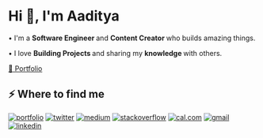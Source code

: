 <h1>Hi 👋, I'm Aaditya</h1>

<p>• I'm a <b> Software Engineer </b> and <b> Content Creator </b> who builds amazing things.</p> 
<p>• I love <b> Building Projects </b> and sharing my <b> knowledge </b> with others.</p>
<p><a href="https://adi-portfoli0.netlify.app/" target="_blank">🔗 Portfolio</a></p>
<h2>⚡️ Where to find me</h2>

[![portfolio](https://img.shields.io/badge/my_portfolio-000?style=for-the-badge&logo=ko-fi&logoColor=white)](https://portfolio-2-0-aaditya.vercel.app/)
[![twitter](https://img.shields.io/badge/twitter-1DA1F2?style=for-the-badge&logo=twitter&logoColor=white)](https://x.com/Aaditya26082004)
[![medium](https://img.shields.io/badge/medium-000000?style=for-the-badge&logo=medium&logoColor=white)](https://medium.com/@aadityakumar26082004)
[![stackoverflow](https://img.shields.io/badge/stackoverflow-F58025?style=for-the-badge&logo=stackoverflow&logoColor=white)](https://stackoverflow.com/users/20147785/aaditya-kumar)
[![cal.com](https://img.shields.io/badge/cal.com-000000?style=for-the-badge&logo=cal&logoColor=white)](https://cal.com/aaditya-kumar-5281)
[![gmail](https://img.shields.io/badge/gmail-EA4335?style=for-the-badge&logo=gmail&logoColor=white)](mailto:aadityakumar26082004@gmail.com)
[![linkedin](https://img.shields.io/badge/linkedin-0A66C2?style=for-the-badge&logo=linkedin&logoColor=white)](https://www.linkedin.com/in/aaditya-kumar-0b662224a/)

